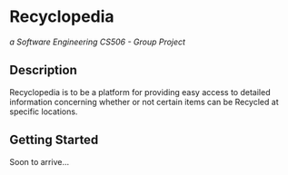 # Recyclopedia
*a Software Engineering CS506 - Group Project*

## Description
Recyclopedia is to be a platform for providing easy access to detailed information concerning whether or not certain items can be Recycled at specific locations. 

## Getting Started
Soon to arrive...
